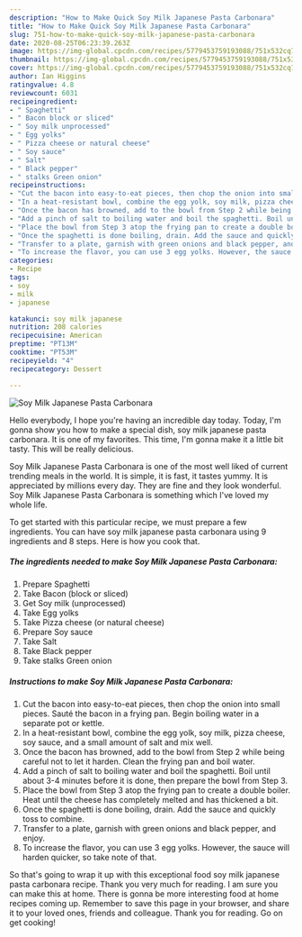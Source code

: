 ```yaml
---
description: "How to Make Quick Soy Milk Japanese Pasta Carbonara"
title: "How to Make Quick Soy Milk Japanese Pasta Carbonara"
slug: 751-how-to-make-quick-soy-milk-japanese-pasta-carbonara
date: 2020-08-25T06:23:39.263Z
image: https://img-global.cpcdn.com/recipes/5779453759193088/751x532cq70/soy-milk-japanese-pasta-carbonara-recipe-main-photo.jpg
thumbnail: https://img-global.cpcdn.com/recipes/5779453759193088/751x532cq70/soy-milk-japanese-pasta-carbonara-recipe-main-photo.jpg
cover: https://img-global.cpcdn.com/recipes/5779453759193088/751x532cq70/soy-milk-japanese-pasta-carbonara-recipe-main-photo.jpg
author: Ian Higgins
ratingvalue: 4.8
reviewcount: 6031
recipeingredient:
- " Spaghetti"
- " Bacon block or sliced"
- " Soy milk unprocessed"
- " Egg yolks"
- " Pizza cheese or natural cheese"
- " Soy sauce"
- " Salt"
- " Black pepper"
- " stalks Green onion"
recipeinstructions:
- "Cut the bacon into easy-to-eat pieces, then chop the onion into small pieces. Sauté the bacon in a frying pan. Begin boiling water in a separate pot or kettle."
- "In a heat-resistant bowl, combine the egg yolk, soy milk, pizza cheese, soy sauce, and a small amount of salt and mix well."
- "Once the bacon has browned, add to the bowl from Step 2 while being careful not to let it harden. Clean the frying pan and boil water."
- "Add a pinch of salt to boiling water and boil the spaghetti. Boil until about 3-4 minutes before it is done, then prepare the bowl from Step 3."
- "Place the bowl from Step 3 atop the frying pan to create a double boiler. Heat until the cheese has completely melted and has thickened a bit."
- "Once the spaghetti is done boiling, drain. Add the sauce and quickly toss to combine."
- "Transfer to a plate, garnish with green onions and black pepper, and enjoy."
- "To increase the flavor, you can use 3 egg yolks. However, the sauce will harden quicker, so take note of that."
categories:
- Recipe
tags:
- soy
- milk
- japanese

katakunci: soy milk japanese 
nutrition: 208 calories
recipecuisine: American
preptime: "PT13M"
cooktime: "PT53M"
recipeyield: "4"
recipecategory: Dessert

---
```



![Soy Milk Japanese Pasta Carbonara](https://img-global.cpcdn.com/recipes/5779453759193088/751x532cq70/soy-milk-japanese-pasta-carbonara-recipe-main-photo.jpg)

Hello everybody, I hope you're having an incredible day today. Today, I'm gonna show you how to make a special dish, soy milk japanese pasta carbonara. It is one of my favorites. This time, I'm gonna make it a little bit tasty. This will be really delicious.



Soy Milk Japanese Pasta Carbonara is one of the most well liked of current trending meals in the world. It is simple, it is fast, it tastes yummy. It is appreciated by millions every day. They are fine and they look wonderful. Soy Milk Japanese Pasta Carbonara is something which I've loved my whole life.


To get started with this particular recipe, we must prepare a few ingredients. You can have soy milk japanese pasta carbonara using 9 ingredients and 8 steps. Here is how you cook that.

<!--inarticleads1-->

##### The ingredients needed to make Soy Milk Japanese Pasta Carbonara:

1. Prepare  Spaghetti
1. Take  Bacon (block or sliced)
1. Get  Soy milk (unprocessed)
1. Take  Egg yolks
1. Take  Pizza cheese (or natural cheese)
1. Prepare  Soy sauce
1. Take  Salt
1. Take  Black pepper
1. Take  stalks Green onion




<!--inarticleads2-->

##### Instructions to make Soy Milk Japanese Pasta Carbonara:

1. Cut the bacon into easy-to-eat pieces, then chop the onion into small pieces. Sauté the bacon in a frying pan. Begin boiling water in a separate pot or kettle.
1. In a heat-resistant bowl, combine the egg yolk, soy milk, pizza cheese, soy sauce, and a small amount of salt and mix well.
1. Once the bacon has browned, add to the bowl from Step 2 while being careful not to let it harden. Clean the frying pan and boil water.
1. Add a pinch of salt to boiling water and boil the spaghetti. Boil until about 3-4 minutes before it is done, then prepare the bowl from Step 3.
1. Place the bowl from Step 3 atop the frying pan to create a double boiler. Heat until the cheese has completely melted and has thickened a bit.
1. Once the spaghetti is done boiling, drain. Add the sauce and quickly toss to combine.
1. Transfer to a plate, garnish with green onions and black pepper, and enjoy.
1. To increase the flavor, you can use 3 egg yolks. However, the sauce will harden quicker, so take note of that.




So that's going to wrap it up with this exceptional food soy milk japanese pasta carbonara recipe. Thank you very much for reading. I am sure you can make this at home. There is gonna be more interesting food at home recipes coming up. Remember to save this page in your browser, and share it to your loved ones, friends and colleague. Thank you for reading. Go on get cooking!

